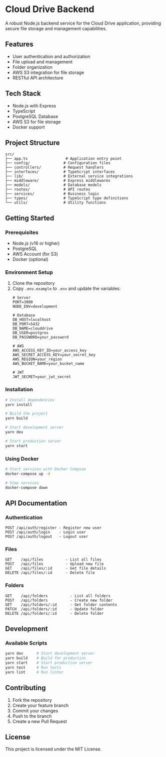 # Cloud Drive Backend

A robust Node.js backend service for the Cloud Drive application, providing secure file storage and management capabilities.

## Features

- User authentication and authorization
- File upload and management
- Folder organization
- AWS S3 integration for file storage
- RESTful API architecture

## Tech Stack

- Node.js with Express
- TypeScript
- PostgreSQL Database
- AWS S3 for file storage
- Docker support

## Project Structure

```
src/
├── app.ts                 # Application entry point
├── config/               # Configuration files
├── controllers/          # Request handlers
├── interfaces/           # TypeScript interfaces
├── lib/                  # External service integrations
├── middleware/           # Express middlewares
├── models/               # Database models
├── routes/               # API routes
├── services/             # Business logic
├── types/                # TypeScript type definitions
└── utils/                # Utility functions
```

## Getting Started

### Prerequisites

- Node.js (v16 or higher)
- PostgreSQL
- AWS Account (for S3)
- Docker (optional)

### Environment Setup

1. Clone the repository
2. Copy `.env.example` to `.env` and update the variables:
   ```
   # Server
   PORT=3000
   NODE_ENV=development

   # Database
   DB_HOST=localhost
   DB_PORT=5432
   DB_NAME=clouddrive
   DB_USER=postgres
   DB_PASSWORD=your_password

   # AWS
   AWS_ACCESS_KEY_ID=your_access_key
   AWS_SECRET_ACCESS_KEY=your_secret_key
   AWS_REGION=your_region
   AWS_BUCKET_NAME=your_bucket_name

   # JWT
   JWT_SECRET=your_jwt_secret
   ```

### Installation

```bash
# Install dependencies
yarn install

# Build the project
yarn build

# Start development server
yarn dev

# Start production server
yarn start
```

### Using Docker

```bash
# Start services with Docker Compose
docker-compose up -d

# Stop services
docker-compose down
```

## API Documentation

### Authentication

```
POST /api/auth/register - Register new user
POST /api/auth/login    - Login user
POST /api/auth/logout   - Logout user
```

### Files

```
GET    /api/files          - List all files
POST   /api/files          - Upload new file
GET    /api/files/:id      - Get file details
DELETE /api/files/:id      - Delete file
```

### Folders

```
GET    /api/folders          - List all folders
POST   /api/folders          - Create new folder
GET    /api/folders/:id      - Get folder contents
PATCH  /api/folders/:id      - Update folder
DELETE /api/folders/:id      - Delete folder
```

## Development

### Available Scripts

```bash
yarn dev      # Start development server
yarn build    # Build for production
yarn start    # Start production server
yarn test     # Run tests
yarn lint     # Run linter
```


## Contributing

1. Fork the repository
2. Create your feature branch
3. Commit your changes
4. Push to the branch
5. Create a new Pull Request

## License

This project is licensed under the MIT License.